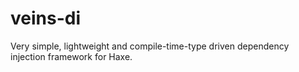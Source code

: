 # veins-di
Very simple, lightweight and compile-time-type driven dependency injection framework for Haxe.
